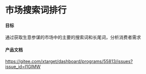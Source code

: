 # 市场搜索词排行
#### 目标
通过获取生意参谋的市场中的主要的搜索词和长尾词，分析消费者需求

#### 产品文档
https://gitee.com/xtarget/dashboard/programs/55813/issues?issue_id=I1GIMW